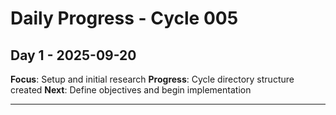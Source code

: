# Daily Progress - Cycle 005

## Day 1 - 2025-09-20
**Focus**: Setup and initial research
**Progress**: Cycle directory structure created
**Next**: Define objectives and begin implementation

---

<!-- Add daily entries as cycle progresses -->
